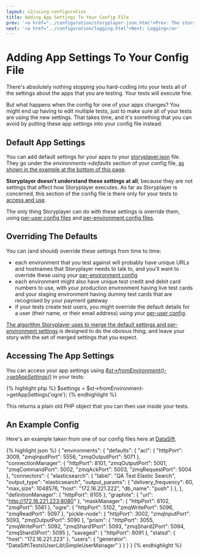 ```yaml
---
layout: v2/using-configuration
title: Adding App Settings To Your Config File
prev: '<a href="../configuration/storyplayer-json.html">Prev: The storyplayer.json File</a>'
next: '<a href="../configuration/logging.html">Next: Logging</a>'
---
```


# Adding App Settings To Your Config File

There's absolutely nothing stopping you hard-coding into your tests all of the settings about the apps that you are testing.  Your tests will execute fine.

But what happens when the config for one of your apps changes?  You might end up having to edit multiple tests, just to make sure all of your tests are using the new settings.  That takes time, and it's something that you can avoid by putting these app settings into your config file instead.

## Default App Settings

You can add default settings for your apps to your [storyplayer.json](storyplayer-json.html) file.  They go under the _environments->defaults_ section of your config file, [as shown in the example at the bottom of this page](#an_example_config).

__Storyplayer doesn't understand these settings at all__; because they are not settings that affect how Storyplayer executes.  As far as Storyplayer is concerned, this section of the config file is there only for your tests to [access and use](#accessing_the_app_settings).

The only thing Storyplayer can do with these settings is override them, using [per-user config files](user-config.html) and [per-environment config files](environment-config.html).

## Overriding The Defaults

You can (and should) override these settings from time to time:

* each environment that you test against will probably have unique URLs and hostnames that Storyplayer needs to talk to, and you'll want to override these using your [per-environment config](environment-config.html)
* each environment might also have unique test credit and debit card numbers to use, with your production environment having live test cards and your staging environment having dummy test cards that are recognised by your payment gateway
* if your tests create test users, you might override the default details for a user (their name, or their email address) using your [per-user config](user-config.html).

[The algorithm Storyplayer uses to merge the default settings and per-environment settings](environment-config.html#how_storyplayer_merges_the_environment_configurations) is designed to do the obvious thing, and leave your story with the set of merged settings that you expect.

## Accessing The App Settings

You can access your app settings using _[$st->fromEnvironment()->getAppSettings()](../modules/environment/fromEnvironment.html#getappsettings)_ in your tests:

{% highlight php %}
$settings = $st->fromEnvironment->getAppSettings('ogre');
{% endhighlight %}

This returns a plain old PHP object that you can then use inside your tests.

## An Example Config

Here's an example taken from one of our config files here at [DataSift](http://datasift.com).

{% highlight json %}
{
    "environments": {
        "defaults": {
            "acl": {
                "httpPort": 3009,
                "zmqInputPort": 5556,
                "zmqOutputPort": 5071
            },
            "connectionManager": {
                "httpPort": 8101,
                "zmqOutputPort": 5001,
                "zmqCommandPort": 5002,
                "zmqAckPort": 5003,
                "zmqRequestPort": 5004
            },
            "connectors": {
                "elasticsearch": {
                    "label": "QA Test Elastic Search",
                    "output_type": "elasticsearch",
                    "output_params": {
                        "delivery_frequency": 60,
                        "max_size": 1048576,
                        "host": "172.16.221.222",
                        "db_name": "push"
                    }
                },
            },
            "definitionManager": {
                "httpPort": 8105
            },
            "graphite": {
                "url": "http://172.16.221.223:8080"
            },
            "maskManager": {
                "httpPort": 8102,
                "zmqPort": 5561
            },
            "ogre": {
                "httpPort": 5102,
                "zmqWritePort": 5096,
                "zmqReadPort": 5097
            },
            "pickle-node": {
                "httpPort": 3002,
                "zmqInputPort": 5093,
                "zmqOutputPort": 5090
            },
            "prism": {
                "httpPort": 3055,
                "zmqWritePort": 5092,
                "zmqShard1Port": 5093,
                "zmqShard2Port": 5094,
                "zmqShard3Port": 5095
            },
            "savaged": {
                "httpPort": 8091
            },
            "statsd": {
                "host": "172.16.221.223"
            },
            "users": {
                "generator": "DataSift\\Tests\\UserLib\\SimpleUserManager"
            }
        }
    }
}
{% endhighlight %}
